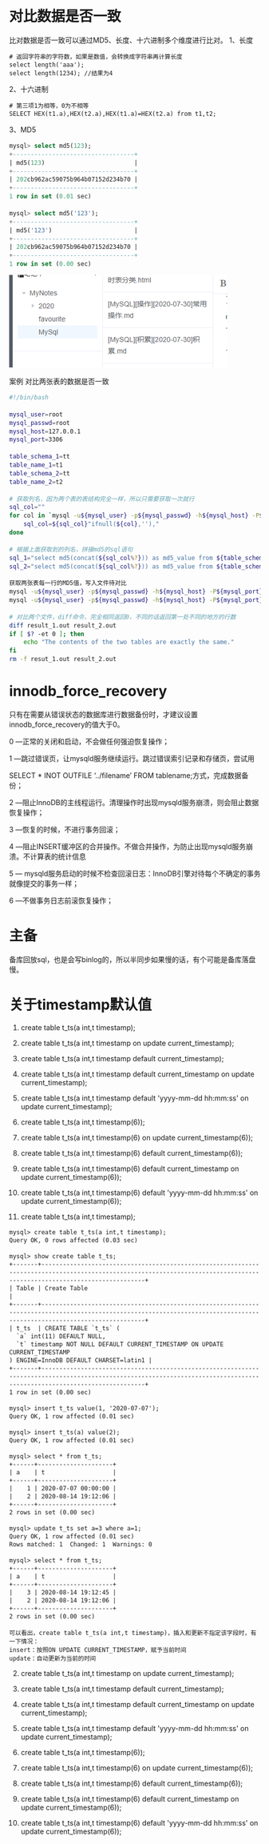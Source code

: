 # 对比数据是否一致
比对数据是否一致可以通过MD5、长度、十六进制多个维度进行比对。
1、长度
```
# 返回字符串的字符数，如果是数值，会转换成字符串再计算长度
select length('aaa');
select length(1234); //结果为4
```
2、十六进制
```
# 第三项1为相等，0为不相等
SELECT HEX(t1.a),HEX(t2.a),HEX(t1.a)=HEX(t2.a) from t1,t2;
```
3、MD5
```sql
mysql> select md5(123);
+----------------------------------+
| md5(123)                         |
+----------------------------------+
| 202cb962ac59075b964b07152d234b70 |
+----------------------------------+
1 row in set (0.01 sec)

mysql> select md5('123');
+----------------------------------+
| md5('123')                       |
+----------------------------------+
| 202cb962ac59075b964b07152d234b70 |
+----------------------------------+
1 row in set (0.00 sec)
```
![title](https://raw.githubusercontent.com/lawfj/MyNotesPic/master/MyNotes/2020/07/30/1596115797895-1596115797923.png)


案例
对比两张表的数据是否一致
```bash
#!/bin/bash

mysql_user=root
mysql_passwd=root
mysql_host=127.0.0.1
mysql_port=3306

table_schema_1=tt
table_name_1=t1
table_schema_2=tt
table_name_2=t2

# 获取列名，因为两个表的表结构完全一样，所以只需要获取一次就行
sql_col=""
for col in `mysql -u${mysql_user} -p${mysql_passwd} -h${mysql_host} -P${mysql_port} -Nse "select column_name from infomation_schema.columns where table_schema='${table_schema_1}' and table_name='${table_name}'"`; do
    sql_col=${sql_col}"ifnull(${col},''),"
done

# 根据上面获取到的列名，拼接md5的sql语句
sql_1="select md5(concat(${sql_col%?})) as md5_value from ${table_schema_1}.${table_name_1};"
sql_2="select md5(concat(${sql_col%?})) as md5_value from ${table_schema_2}.${table_name_2};"

获取两张表每一行的MD5值，写入文件待对比
mysql -u${mysql_user} -p${mysql_passwd} -h${mysql_host} -P${mysql_port} -Nse "${sql_1}" > result_1.out
mysql -u${mysql_user} -p${mysql_passwd} -h${mysql_host} -P${mysql_port} -Nse "${sql_2}" > result_2.out

# 对比两个文件，diff命令，完全相同返回0，不同的话返回第一处不同的地方的行数
diff result_1.out result_2.out
if [ $? -et 0 ]; then
    echo "The contents of the two tables are exactly the same."
fi
rm -f resut_1.out result_2.out
```
# innodb_force_recovery
只有在需要从错误状态的数据库进行数据备份时，才建议设置innodb_force_recovery的值大于0。

0 —正常的关闭和启动，不会做任何强迫恢复操作；

1 —跳过错误页，让mysqld服务继续运行。跳过错误索引记录和存储页，尝试用

SELECT * INOT OUTFILE ‘../filename’ FROM tablename;方式，完成数据备份；

2 —阻止InnoDB的主线程运行。清理操作时出现mysqld服务崩溃，则会阻止数据恢复操作；

3 —恢复的时候，不进行事务回滚；

4 —阻止INSERT缓冲区的合并操作。不做合并操作，为防止出现mysqld服务崩溃。不计算表的统计信息

5 — mysqld服务启动的时候不检查回滚日志：InnoDB引擎对待每个不确定的事务就像提交的事务一样；

6 —不做事务日志前滚恢复操作；
# 主备
备库回放sql，也是会写binlog的，所以半同步如果慢的话，有个可能是备库落盘慢。
# 关于timestamp默认值
1) create table t_ts(a int,t timestamp);
2) create table t_ts(a int,t timestamp on update current_timestamp);
3) create table t_ts(a int,t timestamp default current_timestamp);
4) create table t_ts(a int,t timestamp default current_timestamp on update current_timestamp);
5) create table t_ts(a int,t timestamp default 'yyyy-mm-dd hh:mm:ss' on update current_timestamp);
6) create table t_ts(a int,t timestamp(6));
7) create table t_ts(a int,t timestamp(6) on update current_timestamp(6));
8) create table t_ts(a int,t timestamp(6) default current_timestamp(6));
9) create table t_ts(a int,t timestamp(6) default current_timestamp on update current_timestamp(6));
0) create table t_ts(a int,t timestamp(6) default 'yyyy-mm-dd hh:mm:ss' on update current_timestamp(6));


1) create table t_ts(a int,t timestamp);
```
mysql> create table t_ts(a int,t timestamp);
Query OK, 0 rows affected (0.03 sec)

mysql> show create table t_ts;
+-------+-------------------------------------------------------------------------------------------------------------------------------------------------------------------------+
| Table | Create Table                                                                                                                                                            |
+-------+-------------------------------------------------------------------------------------------------------------------------------------------------------------------------+
| t_ts  | CREATE TABLE `t_ts` (
  `a` int(11) DEFAULT NULL,
  `t` timestamp NOT NULL DEFAULT CURRENT_TIMESTAMP ON UPDATE CURRENT_TIMESTAMP
) ENGINE=InnoDB DEFAULT CHARSET=latin1 |
+-------+-------------------------------------------------------------------------------------------------------------------------------------------------------------------------+
1 row in set (0.00 sec)

mysql> insert t_ts value(1, '2020-07-07');
Query OK, 1 row affected (0.01 sec)

mysql> insert t_ts(a) value(2);
Query OK, 1 row affected (0.01 sec)

mysql> select * from t_ts;
+------+---------------------+
| a    | t                   |
+------+---------------------+
|    1 | 2020-07-07 00:00:00 |
|    2 | 2020-08-14 19:12:06 |
+------+---------------------+
2 rows in set (0.00 sec)

mysql> update t_ts set a=3 where a=1;
Query OK, 1 row affected (0.01 sec)
Rows matched: 1  Changed: 1  Warnings: 0

mysql> select * from t_ts;
+------+---------------------+
| a    | t                   |
+------+---------------------+
|    3 | 2020-08-14 19:12:45 |
|    2 | 2020-08-14 19:12:06 |
+------+---------------------+
2 rows in set (0.00 sec)

可以看出，create table t_ts(a int,t timestamp)，插入和更新不指定该字段时，有一下情况：
insert：按照ON UPDATE CURRENT_TIMESTAMP，赋予当前时间
update：自动更新为当前的时间
```
2) create table t_ts(a int,t timestamp on update current_timestamp);


3) create table t_ts(a int,t timestamp default current_timestamp);
4) create table t_ts(a int,t timestamp default current_timestamp on update current_timestamp);
5) create table t_ts(a int,t timestamp default 'yyyy-mm-dd hh:mm:ss' on update current_timestamp);
6) create table t_ts(a int,t timestamp(6));
7) create table t_ts(a int,t timestamp(6) on update current_timestamp(6));
8) create table t_ts(a int,t timestamp(6) default current_timestamp(6));
9) create table t_ts(a int,t timestamp(6) default current_timestamp on update current_timestamp(6));
0) create table t_ts(a int,t timestamp(6) default 'yyyy-mm-dd hh:mm:ss' on update current_timestamp(6));